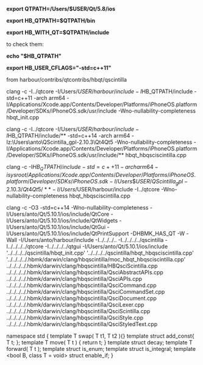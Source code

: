**export QTPATH=/Users/$USER/Qt/5.8/ios**

**export HB_QTPATH=$QTPATH/bin**

**export HB_WITH_QT=$QTPATH/include**

to check them:

**echo "$HB_QTPATH"**

**export HB_USER_CFLAGS="-std=c++11"**

from harbour/contribs/qtcontribs/hbqt/qscintilla

clang -c -I../qtcore -I/Users/$USER/harbour/include -I$HB_QTPATH/include -std=c++11 -arch arm64 -I/Applications/Xcode.app/Contents/Developer/Platforms/iPhoneOS.platform/Developer/SDKs/iPhoneOS.sdk/usr/include -Wno-nullability-completeness hbqt_init.cpp

clang -c -I../qtcore -I/Users/$USER/harbour/include -I$HB_QTPATH/include/** -std=c++14 -arch arm64 -Iz:\Users\anto\QScintilla_gpl-2.10.3\Qt4Qt5 -Wno-nullability-completeness -I/Applications/Xcode.app/Contents/Developer/Platforms/iPhoneOS.platform/Developer/SDKs/iPhoneOS.sdk/usr/include/** hbqt_hbqsciscintilla.cpp

clang -c -I$HB_QTPATH/include -std=c++11 -arch arm64 -isysroot/Applications/Xcode.app/Contents/Developer/Platforms/iPhoneOS.platform/Developer/SDKs/iPhoneOS.sdk -I/Users\$USER/QScintilla_gpl-2.10.3/Qt4Qt5/** -I/Users/$USER/harbour/include -I../qtcore -Wno-nullability-completeness hbqt_hbqsciscintilla.cpp

clang -c -O3 -std=c++14 -Wno-nullability-completeness -I/Users/anto/Qt/5.10.1/ios/include/QtCore -I/Users/anto/Qt/5.10.1/ios/include/QtWidgets -I/Users/anto/Qt/5.10.1/ios/include/QtGui -I/Users/anto/Qt/5.10.1/ios/include/QtPrintSupport -DHBMK_HAS_QT -W -Wall -I/Users/anto/harbour/include -I../../../.. -I../../../../qscintilla -I../../../../qtcore -I../../../../qtgui -I/Users/anto/Qt/5.10.1/ios/include '../../../../qscintilla/hbqt_init.cpp' '../../../../qscintilla/hbqt_hbqsciscintilla.cpp' '../../../../.hbmk/darwin/clang/hbqscintilla/moc_hbqt_hbqsciscintilla.cpp' ../../../../.hbmk/darwin/clang/hbqscintilla/HBQsciScintilla.cpp ../../../../.hbmk/darwin/clang/hbqscintilla/QsciAbstractAPIs.cpp ../../../../.hbmk/darwin/clang/hbqscintilla/QsciAPIs.cpp ../../../../.hbmk/darwin/clang/hbqscintilla/QsciCommand.cpp ../../../../.hbmk/darwin/clang/hbqscintilla/QsciCommandSet.cpp ../../../../.hbmk/darwin/clang/hbqscintilla/QsciDocument.cpp ../../../../.hbmk/darwin/clang/hbqscintilla/QsciLexer.cpp ../../../../.hbmk/darwin/clang/hbqscintilla/QsciScintilla.cpp ../../../../.hbmk/darwin/clang/hbqscintilla/QsciStyle.cpp ../../../../.hbmk/darwin/clang/hbqscintilla/QsciStyledText.cpp


namespace std
{
   template <class T> T swap( T t1, T t2 ){}
   template <class T> struct add_const{ T t; };
   template <class T> T move( T t ) { return t; }
   template <class T> struct decay;
   template <class T> T forward( T t );
   template <class T> struct is_enum;
   template <class T> struct is_integral;
   template <bool B, class T = void> struct enable_if;
}
